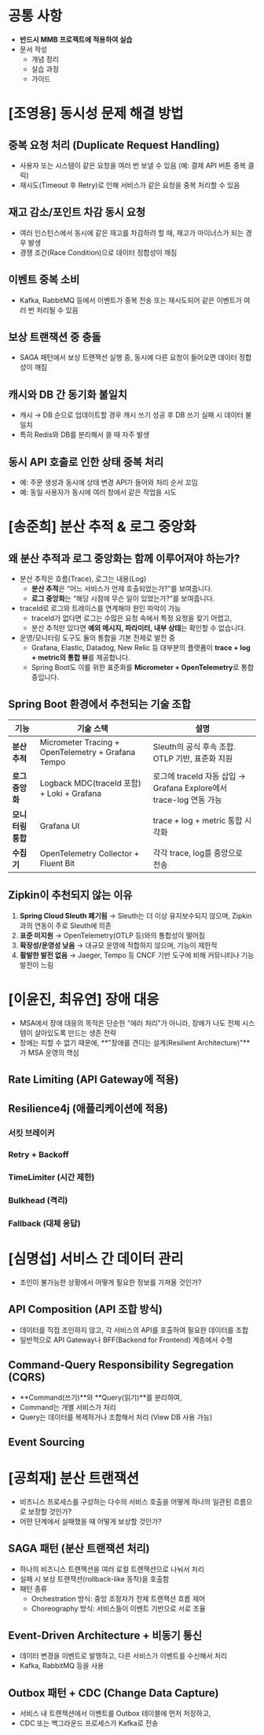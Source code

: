 # 공통 사항

- **반드시 MMB 프로젝트에 적용하여 실습**
- 문서 작성
    - 개념 정리
    - 실습 과정
    - 가이드

# [조영용] 동시성 문제 해결 방법

## 중복 요청 처리 (Duplicate Request Handling)

- 사용자 또는 시스템이 같은 요청을 여러 번 보낼 수 있음 (예: 결제 API 버튼 중복 클릭)
- 재시도(Timeout 후 Retry)로 인해 서비스가 같은 요청을 중복 처리할 수 있음

## 재고 감소/포인트 차감 동시 요청

- 여러 인스턴스에서 동시에 같은 재고를 차감하려 할 때, 재고가 마이너스가 되는 경우 발생
- 경쟁 조건(Race Condition)으로 데이터 정합성이 깨짐

## 이벤트 중복 소비

- Kafka, RabbitMQ 등에서 이벤트가 중복 전송 또는 재시도되어 같은 이벤트가 여러 번 처리될 수 있음

## 보상 트랜잭션 중 충돌

- SAGA 패턴에서 보상 트랜잭션 실행 중, 동시에 다른 요청이 들어오면 데이터 정합성이 깨짐

## 캐시와 DB 간 동기화 불일치

- 캐시 → DB 순으로 업데이트할 경우 캐시 쓰기 성공 후 DB 쓰기 실패 시 데이터 불일치
- 특히 Redis와 DB를 분리해서 쓸 때 자주 발생

## 동시 API 호출로 인한 상태 중복 처리

- 예: 주문 생성과 동시에 상태 변경 API가 들어와 처리 순서 꼬임
- 예: 동일 사용자가 동시에 여러 창에서 같은 작업을 시도

# [송준희] 분산 추적 & 로그 중앙화

## 왜 분산 추적과 로그 중앙화는 함께 이루어져야 하는가?

- 분산 추적은 흐름(Trace), 로그는 내용(Log)
    - **분산 추적**은 “어느 서비스가 언제 호출되었는가?”를 보여줍니다.
    - **로그 중앙화**는 “해당 시점에 무슨 일이 있었는가?”를 보여줍니다.
- traceId로 로그와 트레이스를 연계해야 원인 파악이 가능
    - traceId가 없다면 로그는 수많은 요청 속에서 특정 요청을 찾기 어렵고,
    - 분산 추적만 있다면 **예외 메시지, 파라미터, 내부 상태**는 확인할 수 없습니다.
- 운영/모니터링 도구도 둘의 통합을 기본 전제로 발전 중
    - Grafana, Elastic, Datadog, New Relic 등 대부분의 플랫폼이 **trace + log + metric의 통합 뷰**를 제공합니다.
    - Spring Boot도 이를 위한 표준화를 **Micrometer + OpenTelemetry**로 통합 중입니다.

## Spring Boot 환경에서 추천되는 기술 조합

| 기능          | 기술 스택                                              | 설명                                                    |
|-------------|----------------------------------------------------|-------------------------------------------------------|
| **분산 추적**   | Micrometer Tracing + OpenTelemetry + Grafana Tempo | Sleuth의 공식 후속 조합. OTLP 기반, 표준화 지원                     |
| **로그 중앙화**  | Logback MDC(traceId 포함) + Loki + Grafana           | 로그에 traceId 자동 삽입 → Grafana Explore에서 trace-log 연동 가능 |
| **모니터링 통합** | Grafana UI                                         | trace + log + metric 통합 시각화                           |
| **수집기**     | OpenTelemetry Collector + Fluent Bit               | 각각 trace, log를 중앙으로 전송                                |

## Zipkin이 추천되지 않는 이유

1. **Spring Cloud Sleuth 폐기됨**
   → Sleuth는 더 이상 유지보수되지 않으며, Zipkin과의 연동이 주로 Sleuth에 의존
2. **표준 미지원**
   → OpenTelemetry(OTLP 등)와의 통합성이 떨어짐
3. **확장성/운영성 낮음**
   → 대규모 운영에 적합하지 않으며, 기능이 제한적
4. **활발한 발전 없음**
   → Jaeger, Tempo 등 CNCF 기반 도구에 비해 커뮤니티나 기능 발전이 느림

# [이윤진, 최유연] 장애 대응

- MSA에서 장애 대응의 목적은 단순한 "에러 처리"가 아니라, 장애가 나도 전체 시스템이 살아있도록 만드는 생존 전략
- 장애는 피할 수 없기 때문에, **"장애를 견디는 설계(Resilient Architecture)"**가 MSA 운영의 핵심

## Rate Limiting (API Gateway에 적용)

## Resilience4j (애플리케이션에 적용)

### 서킷 브레이커

### Retry + Backoff

### TimeLimiter (시간 제한)

### Bulkhead (격리)

### Fallback (대체 응답)

# [심명섭] 서비스 간 데이터 관리

- 조인이 불가능한 상황에서 어떻게 필요한 정보를 가져올 것인가?

## API Composition (API 조합 방식)

- 데이터를 직접 조인하지 않고, 각 서비스의 API를 호출하여 필요한 데이터를 조합
- 일반적으로 API Gateway나 BFF(Backend for Frontend) 계층에서 수행

## Command-Query Responsibility Segregation (CQRS)

- **Command(쓰기)**와 **Query(읽기)**를 분리하여,
- Command는 개별 서비스가 처리
- Query는 데이터를 복제하거나 조합해서 처리 (View DB 사용 가능)

## Event Sourcing

# [공희재] 분산 트랜잭션

- 비즈니스 프로세스를 구성하는 다수의 서비스 호출을 어떻게 하나의 일관된 흐름으로 보장할 것인가?
- 어떤 단계에서 실패했을 때 어떻게 보상할 것인가?

## SAGA 패턴 (분산 트랜잭션 처리)

- 하나의 비즈니스 트랜잭션을 여러 로컬 트랜잭션으로 나눠서 처리
- 실패 시 보상 트랜잭션(rollback-like 동작)을 호출함
- 패턴 종류
    - Orchestration 방식: 중앙 조정자가 전체 트랜잭션 흐름 제어
    - Choreography 방식: 서비스들이 이벤트 기반으로 서로 조율

## Event-Driven Architecture + 비동기 통신

- 데이터 변경을 이벤트로 발행하고, 다른 서비스가 이벤트를 수신해서 처리
- Kafka, RabbitMQ 등을 사용

## Outbox 패턴 + CDC (Change Data Capture)

- 서비스 내 트랜잭션에서 이벤트를 Outbox 테이블에 먼저 저장하고,
- CDC 또는 백그라운드 프로세스가 Kafka로 전송
